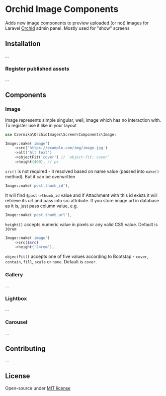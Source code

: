 # Orchid Image Components

Adds new image components to preview uploaded (or not) images for Laravel [Orchid](https://orchid.software/) admin panel. Mostly used for "show" screens

## Installation

...

### Register published assets

...

## Components

### Image

Image represents simple singular, well, image which has no interaction with. To register use it like in your layout

```php
use Czernika\OrchidImages\Screen\Components\Image;

Image::make('image')
    ->src('https://example.com/img/image.jpg')
    ->alt('Alt text')
    ->objectFit('cover') // `object-fit: cover`
    ->height(400), // px
```

`src()` is not required - it resolved based on name value (passed into `make()` method). But it can be overwritten

```php
Image::make('post.thumb_id'),
```

It will find `$post->thumb_id` value and if Attachment with this id exists it will retrieve its url and pass into src attribute. If you store image url in database as it is, just pass column value, e.g.

```php
Image::make('post.thumb_url'),
```

`height()` accepts numeric value in pixels or any valid CSS value. Default is `30rem`

```php
Image::make('image')
    ->src($src)
    ->height('24rem'),
```

`objectFit()` accepts one of five values according to Bootstap - `cover`, `contain`, `fill`, `scale` or `none`. Default is `cover`.

### Gallery

...

### Lightbox

...

### Carousel

...

## Contributing

...

## License

Open-source under [MIT license](LICENSE)
